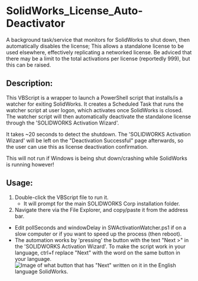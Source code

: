 # SolidWorks_License_Auto-Deactivator
A background task/service that monitors for SolidWorks to shut down, then automatically disables the license; This allows a standalone license to be used elsewhere, effectively replicating a networked license. Be adviced that there may be a limit to the total activations per license (reportedly 999), but this can be raised.

## Description:
This VBScript is a wrapper to launch a PowerShell script that installs/is a watcher for exiting SolidWorks.
It creates a Scheduled Task that runs the watcher script at user logon, which activates once SolidWorks is closed.
The watcher script will then automatically deactivate the standalone license through the 'SOLIDWORKS Activation Wizard'.

It takes ~20 seconds to detect the shutdown.
The 'SOLIDWORKS Activation Wizard' will be left on the "Deactivation Successful" page afterwards, so the user can use this as license deactivation confirmation.

This will not run if Windows is being shut down/crashing while SolidWorks is running however!


## Usage:
1. Double-click the VBScript file to run it.
    - It will prompt for the main SOLIDWORKS Corp installation folder.
2. Navigate there via the File Explorer, and copy/paste it from the address bar.

- Edit pollSeconds and windowDelay in SWActivationWatcher.ps1 if on a slow computer or if you want to speed up the process (then reboot).
- The automation works by 'pressing' the button with the text "Next >" in the 'SOLIDWORKS Activation Wizard'. To make the script work in your language, ctrl+f replace "Next" with the word on the same button in your language.
![Image of what button that has "Next" written on it in the English language SolidWorks.](https://i.imgur.com/KPhdSvo.png)
